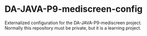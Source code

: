 # DA-JAVA-P9-mediscreen-config
Externalized configuration for the DA-JAVA-P9-mediscreen project.  
Normally this repository must be private, but it is a learning project.  
